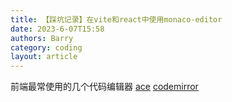 ```yaml
---
title: 【踩坑记录】在vite和react中使用monaco-editor
date: 2023-6-07T15:58
authors: Barry
category: coding
layout: article
---
```


前端最常使用的几个代码编辑器
[ace](https://ace.c9.io/)
[codemirror](https://codemirror.net/5/)
